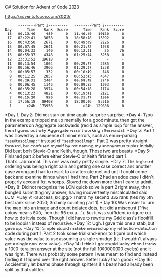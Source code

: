 
C# Solution for Advent of Code 2023

https://adventofcode.com/2023/

```
      --------Part 1---------   --------Part 2---------
Day       Time    Rank  Score       Time    Rank  Score
 18   00:15:46     489      0   11:46:29   10120      0
 17   02:22:41    3058      0   18:58:58   13092      0
 16   00:43:50    2671      0   00:49:09    2226      0
 15   00:07:45    2641      0   00:21:22    1058      0
 14   00:04:33     140      0   00:12:31      25     76
 13   00:55:37    4348      0   01:25:54    3958      0
 12   23:31:52   29618      0          -       -      -
 11   00:13:54    1004      0   00:29:27    2085      0
 10   00:56:46    3966      0   01:29:37    1538      0
  9   00:05:57     332      0   00:10:49     746      0
  8   00:11:25    2857      0   00:52:43    4047      0
  7   00:29:31    2404      0   00:58:45    3546      0
  6   00:06:45    1146      0   00:09:53    1093      0
  5   00:35:28    3974      0   00:54:58    1174      0
  4   00:13:23    4821      0   00:19:41    2121      0
  3   00:15:20     859      0   00:31:47    1606      0
  2   17:56:18   89408      0   18:00:06   85016      0
  1       >24h  173958      0       >24h  129286      0
```

*Day 1, Day 2: Did not start on time again, surprise surprise.
*Day 4: Typo in the example tripped me up mentally for a good minute, then got the parameters on Aggregate backwards (redid as simple loop for the answer, then figured out why Aggregate wasn't working afterwards).
*Day 5: Part 1 was slowed by a sequence of minor errors, such as enum-parsing `"seedtosoilmap:"` instead of `"seedtosoilmap"`. Part 2 was pretty straight forward, but confused myself by not naming my anonymous tuples initially. Did beat both Stevie-O and Keith, though. Those two are beasts.
*Day 6: Finished part 2 before either Stevie-O or Keith finished part 1. That's...abnormal. This one was really pretty simple.
*Day 7: The `highcard` ordering was being a right pain and getting one case correct and another case wrong and had to resort to an alternate method until I could come back and examine things when I had time. Part 2 had an edge case I didn't properly account for, whoops. Slowed me down more than I care to admit.
*Day 8: Did not recognize the LCM quick-solve in part 2 right away, then bungled submitting my answer, having inadvertently miscalculated said LCM.
*Day 9: <success_kid.jpg/> That's my second 332 rank (ties my 5th best rank since 2020; 3rd only counting part 1)
*Day 10: Was easier to turn the map [into an image and count isolated dots](https://cdn.discordapp.com/attachments/870341956734169158/1183295894058192926/image.png), but did a miscount ("five colors means 500, then the 55 extra..."). But it was sufficient to figure out how to do it via code. Though I did have to rewrite my Grid class's floodfill to be loopish instead of recursive.
*Day 12: Ugh. I gave this one a stab, but gave up.
*Day 13: Simple stupid mistake messed up my reflection-detection code during part 1. Part 2 took some trial-and-error to figure out which value was the value to use assuming a single smudge (i.e. I wouldn't always get a single non-zero value).
*Day 14: I think I got stupid lucky when I threw a 1000 iteration answer at the site (not the full 1000000000 cycles) and it was right. There was probably some pattern I was meant to find and instead finding it I tripped over the right answer. Better lucky than good?
*Day 16: Accidentally let beams phase through splitters if a beam had already been split by that splitter.